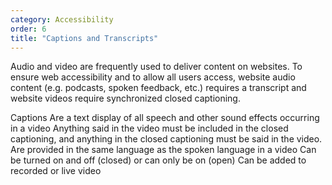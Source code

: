 ```yaml
---
category: Accessibility
order: 6
title: "Captions and Transcripts"
---
```


Audio and video are frequently used to deliver content on websites. To ensure web accessibility and to allow all users access, website audio content (e.g. podcasts, spoken feedback, etc.) requires a transcript and website videos require synchronized closed captioning.

Captions
Are a text display of all speech and other sound effects occurring in a video
Anything said in the video must be included in the closed captioning, and anything in the closed captioning must be said in the video.
Are provided in the same language as the spoken language in a video
Can be turned on and off (closed) or can only be on (open)
Can be added to recorded or live video
